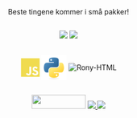 <div align="center"> 
 Beste tingene kommer i små pakker!
</div>

  ##

<div align="center">
  <img heigth="195em" src="https://github-readme-stats.vercel.app/api/?username=ronyrd&show_icons=true&theme=tokyonight"/>
  <img height="195em" src="https://github-readme-stats.vercel.app/api/top-langs/?username=r&layout=compact&langs_count=7&theme=tokyonight"/>                           
</div>
  
  ##

<div align="center">    
   <img align="center" alt="Rony-Js" height="38" width="38" src="https://raw.githubusercontent.com/devicons/devicon/master/icons/javascript/javascript-plain.svg"> 
   <img align="center" alt="Rony-Python" height="50" width="50" src="https://raw.githubusercontent.com/devicons/devicon/master/icons/python/python-original.svg">
   <img align="center" alt="Rony-HTML" height="40" width="40" src="https://cdn.jsdelivr.net/gh/devicons/devicon/icons/html5/html5-original.svg"> 
</div>
  
  ##

<div align="center">
  <a href="https://www.instagram.com/roney_rd/" target="_blank"><img height="28" width="107" src="https://img.shields.io/badge/-Instagram-%23E4405F?style=for-the-badge&logo=instagram&logoColor=white" target="_blank"></a>  
  <a href="https://twitter.com/roney_rd" target="_blank"><img src="https://img.shields.io/badge/Twitter-1DA1F2?style=for-the-badge&logo=twitter&logoColor=white"</a>
  <a href="https://www.linkedin.com/in/roneyrd/" target="_blank"><img src="https://img.shields.io/badge/LinkedIn-0077B5?style=for-the-badge&logo=linkedin&logoColor=white"></a>
</div> 
   
  ##
<!--
    **Ronyrd/ronyrd** is a ✨ _special_ ✨ repository because its `README.md` (this file) appears on your GitHub profile.

    Here are some ideas to get you started:

    - 🔭 I’m currently working on ...
    - 🌱 I’m currently learning ...
    - 👯 I’m looking to collaborate on ...
    - 🤔 I’m looking for help with ...
    - 💬 Ask me about ...
    - 📫 How to reach me: ...
    - 😄 Pronouns: ...
    - ⚡ Fun fact: ...
-->

